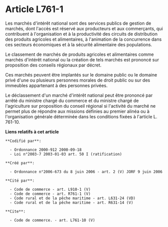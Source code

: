 # Article L761-1

Les marchés d'intérêt national sont des services publics de gestion de marchés, dont l'accès est réservé aux producteurs et
aux commerçants, qui contribuent à l'organisation et à la productivité des circuits de distribution des produits agricoles et
alimentaires, à l'animation de la concurrence dans ces secteurs économiques et à la sécurité alimentaire des populations.

Le classement de marchés de produits agricoles et alimentaires comme marchés d'intérêt national ou la création de tels
marchés est prononcé sur proposition des conseils régionaux par décret.

Ces marchés peuvent être implantés sur le domaine public ou le domaine privé d'une ou plusieurs personnes morales de droit
public ou sur des immeubles appartenant à des personnes privées.

Le déclassement d'un marché d'intérêt national peut être prononcé par arrêté du ministre chargé du commerce et du ministre
chargé de l'agriculture sur proposition du conseil régional si l'activité du marché ne permet plus de répondre aux missions
définies au premier alinéa ou à l'organisation générale déterminée dans les conditions fixées à l'article L. 761-10.

**Liens relatifs à cet article**

	**Codifié par**:

	  - Ordonnance 2000-912 2000-09-18
	  - Loi n°2003-7 2003-01-03 art. 50 I (ratification)

	**Créé par**:

	  - Ordonnance n°2006-673 du 8 juin 2006 - art. 2 (V) JORF 9 juin 2006

	**Cité par**:

	  - Code de commerce - art. L910-1 (V)
	  - Code de commerce - art. R761-1 (V)
	  - Code rural et de la pêche maritime - art. L631-24 (VD)
	  - Code rural et de la pêche maritime - art. R631-14 (V)

	**Cite**:

	  - Code de commerce. - art. L761-10 (V)
